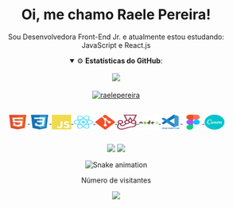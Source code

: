  <h1 align="center">Oi, me chamo <strong>Raele Pereira!</strong></h1>
 <p align="center">Sou Desenvolvedora Front-End Jr. e atualmente estou estudando: JavaScript e React.js</p>

<details open align="center">
  <br>
    <summary>⚙ <b>Estatísticas do GitHub</b>: </summary>
  <div align="center">
  <a href="https://github.com/raelepereira">
  <img height="180em" src="https://github-readme-stats.vercel.app/api?username=raelepereira&show_icons=true&theme=dracula&include_all_commits=true&count_private=true"/>
   <p align="center"><img height="180em" align="center" src="https://github-readme-streak-stats.herokuapp.com/?user=raelepereira&theme=dracula" alt="raelepereira"/></p>
    

 </div>

<div align="center" valign="top"><br>
  <img align="center" alt="Rafa-HTML" height="30" width="40" src="https://raw.githubusercontent.com/devicons/devicon/master/icons/html5/html5-original.svg">
  <img align="center" alt="Rafa-CSS" height="30" width="40" src="https://raw.githubusercontent.com/devicons/devicon/master/icons/css3/css3-original.svg">
 <img align="center" alt="Rafa-Js" height="30" width="40" src="https://raw.githubusercontent.com/devicons/devicon/master/icons/javascript/javascript-plain.svg">
 <img align="center" alt="Rafa-React" height="30" width="40" src="https://raw.githubusercontent.com/devicons/devicon/master/icons/react/react-original.svg">

 <img align="center"  alt="Git" height="30" width="40" src="https://raw.githubusercontent.com/devicons/devicon/master/icons/git/git-original.svg">
  <img align="center"  alt="Jest" height="30" width="40" src="https://raw.githubusercontent.com/devicons/devicon/master/icons/jest/jest-plain.svg">
  <img align="center" alt="Node.js" height="30" width="40" src="https://raw.githubusercontent.com/devicons/devicon/2ae2a900d2f041da66e950e4d48052658d850630/icons/nodejs/nodejs-original-wordmark.svg"> 
 <img align="center" alt="Visual Code" height="30" width="40" src="https://raw.githubusercontent.com/devicons/devicon/2ae2a900d2f041da66e950e4d48052658d850630/icons/vscode/vscode-original-wordmark.svg"> 
 <img align="center"  alt="Figma" height="30" width="40" src="https://raw.githubusercontent.com/devicons/devicon/master/icons/figma/figma-original.svg">
 <img align="center" alt="Canva" height="30" width="40" src="https://raw.githubusercontent.com/devicons/devicon/2ae2a900d2f041da66e950e4d48052658d850630/icons/canva/canva-original.svg"> 
 </div>
    

##
<div align="center">
 <a href = "mailto:raelepereira1@gmail.com"><img src="https://img.shields.io/badge/-Gmail-%23333?style=for-the-badge&logo=gmail&logoColor=white" target="_blank"></a>
 <a href="https://www.linkedin.com/in/raele-pereira-59b804201/" target="_blank"><img src="https://img.shields.io/badge/-LinkedIn-%230077B5?style=for-the-badge&logo=linkedin&logoColor=white" target="_blank"></a> 
 
  ![Snake animation](https://github.com/raelepereira/raelepereira/blob/output/github-contribution-grid-snake.svg)
 
</div>
<div align="center">
<p>Número de visitantes</p>
<img src="https://profile-counter.glitch.me/%7Braelepereira%7D/count.svg">
</div>
